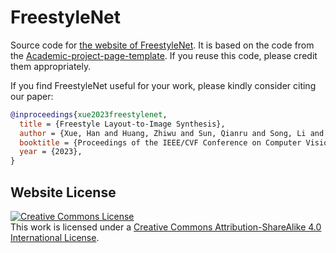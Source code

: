 # FreestyleNet

Source code for [the website of FreestyleNet](https://essunny310.github.io/FreestyleNet/).
It is based on the code from the [Academic-project-page-template](https://github.com/eliahuhorwitz/Academic-project-page-template). If you reuse this code, please credit them appropriately.

If you find FreestyleNet useful for your work, please kindly consider citing our paper:

```bibtex
@inproceedings{xue2023freestylenet,
  title = {Freestyle Layout-to-Image Synthesis},
  author = {Xue, Han and Huang, Zhiwu and Sun, Qianru and Song, Li and Zhang, Wenjun},
  booktitle = {Proceedings of the IEEE/CVF Conference on Computer Vision and Pattern Recognition (CVPR)}, 
  year = {2023},
}
```

## Website License
<a rel="license" href="http://creativecommons.org/licenses/by-sa/4.0/"><img alt="Creative Commons License" style="border-width:0" src="https://i.creativecommons.org/l/by-sa/4.0/88x31.png" /></a><br />This work is licensed under a <a rel="license" href="http://creativecommons.org/licenses/by-sa/4.0/">Creative Commons Attribution-ShareAlike 4.0 International License</a>.
